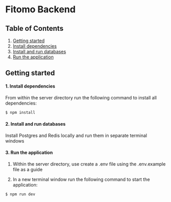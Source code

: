 # Fitomo Backend


## Table of Contents

1. [Getting started](#Getting-Started)
  1. [Install dependencies](#Install-Dependencies)
  2. [Install and run databases](#Install-Run-Databases)
  3. [Run the application](#Run-Application)


## Getting started

#### 1. Install dependencies

  From within the server directory run the following command to install all dependencies:

  ```sh
  $ npm install
  ```

#### 2. Install and run databases

  Install Postgres and Redis locally and run them in separate terminal windows

#### 3. Run the application

  1. Within the server directory, use create a .env file using the .env.example file as a guide

  2. In a new terminal window run the following command to start the application:

  ```sh
  $ npm run dev
  ```
